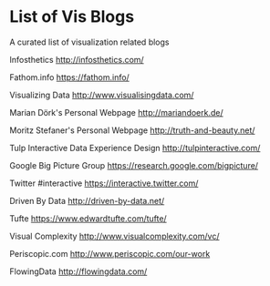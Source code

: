 # List of Vis Blogs
A curated list of visualization related blogs

Infosthetics
http://infosthetics.com/

Fathom.info
https://fathom.info/

Visualizing Data
http://www.visualisingdata.com/

Marian Dörk's Personal Webpage
http://mariandoerk.de/

Moritz Stefaner's Personal Webpage
http://truth-and-beauty.net/

Tulp Interactive Data Experience Design
http://tulpinteractive.com/

Google Big Picture Group
https://research.google.com/bigpicture/

Twitter #interactive
https://interactive.twitter.com/

Driven By Data
http://driven-by-data.net/

Tufte
https://www.edwardtufte.com/tufte/



Visual Complexity
http://www.visualcomplexity.com/vc/

Periscopic.com
http://www.periscopic.com/our-work

FlowingData
http://flowingdata.com/
